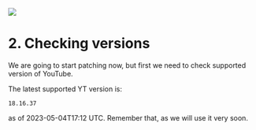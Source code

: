 ![](https://img.shields.io/badge/Latest%20Supported%20Version-18.16.37-red?style=for-the-badge&logo=youtube)

# 2. Checking versions

We are going to start patching now, but first we need to check supported version of YouTube.

The latest supported YT version is:

```
18.16.37
```

as of 2023-05-04T17:12 UTC. Remember that, as we will use it very soon.
